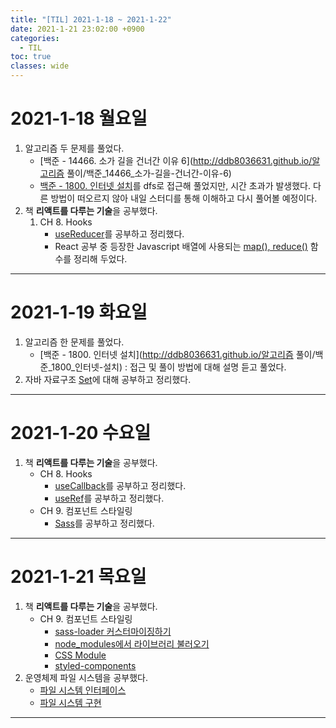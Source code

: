 ```yaml
---
title: "[TIL] 2021-1-18 ~ 2021-1-22"
date: 2021-1-21 23:02:00 +0900
categories:
  - TIL
toc: true
classes: wide
---
```


# 2021-1-18 월요일

1. 알고리즘 두 문제를 풀었다.
   - [백준 - 14466. 소가 길을 건너간 이유 6](http://ddb8036631.github.io/알고리즘 풀이/백준_14466_소가-길을-건너간-이유-6)
   - [백준 - 1800. 인터넷 설치](https://www.acmicpc.net/problem/1800)를 dfs로 접근해 풀었지만, 시간 초과가 발생했다. 다른 방법이 떠오르지 않아 내일 스터디를 통해 이해하고 다시 풀어볼 예정이다.
2. 책 **리액트를 다루는 기술**을 공부했다.
   1. CH 8. Hooks
      - [useReducer](http://ddb8036631.github.io/react/React_useReducer)를 공부하고 정리했다.
      - React 공부 중 등장한 Javascript 배열에 사용되는 [map(), reduce()](http://ddb8036631.github.io/javascript/JS_map(),-reduce()) 함수를 정리해 두었다.

---

# 2021-1-19 화요일

1. 알고리즘 한 문제를 풀었다.
   - [백준 - 1800. 인터넷 설치](http://ddb8036631.github.io/알고리즘 풀이/백준_1800_인터넷-설치) : 접근 및 풀이 방법에 대해 설명 듣고 풀었다.
2. 자바 자료구조 [Set](http://ddb8036631.github.io/java/Java_Set)에 대해 공부하고 정리했다.

---

# 2021-1-20 수요일

1. 책 **리액트를 다루는 기술**을 공부했다.
   - CH 8. Hooks
      - [useCallback](http://ddb8036631.github.io/react/React_useCallback)를 공부하고 정리했다.
      - [useRef](http://ddb8036631.github.io/react/React_useRef)를 공부하고 정리했다.
   - CH 9. 컴포넌트 스타일링
      - [Sass](http://ddb8036631.github.io/css/CSS_Sass)를 공부하고 정리했다.

---

# 2021-1-21 목요일

1. 책 **리액트를 다루는 기술**을 공부했다.
   - CH 9. 컴포넌트 스타일링
      - [sass-loader 커스터마이징하기](http://ddb8036631.github.io/react/React_sass-loader-커스터마이징하기)
      - [node_modules에서 라이브러리 불러오기](http://ddb8036631.github.io/react/React_node_modules에서-라이브러리-불러오기)
      - [CSS Module](http://ddb8036631.github.io/react/React_CSS-Module)
      - [styled-components](http://ddb8036631.github.io/react/React_styled-components)
2. 운영체제 파일 시스템을 공부했다.
   - [파일 시스템 인터페이스](http://ddb8036631.github.io/운영체제/OS_파일-시스템-인터페이스)
   - [파일 시스템 구현](http://ddb8036631.github.io/운영체제/OS_파일-시스템-구현)

---
